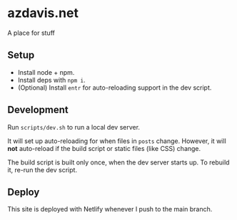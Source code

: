 # azdavis.net

A place for stuff

## Setup

- Install node + npm.
- Install deps with `npm i`.
- (Optional) Install `entr` for auto-reloading support in the dev script.

## Development

Run `scripts/dev.sh` to run a local dev server.

It will set up auto-reloading for when files in `posts` change. However, it will **not** auto-reload if the build script or static files (like CSS) change.

The build script is built only once, when the dev server starts up. To rebuild it, re-run the dev script.

## Deploy

This site is deployed with Netlify whenever I push to the main branch.
